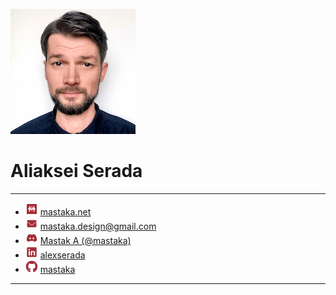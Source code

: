 ![](images/photos/alex.serada_photo_01_square_200x200px.jpeg)
# Aliaksei Serada

---

* ![](images/icons/mastak_a-logo_20x20px.png) [mastaka.net](https://mastaka.net/about)
* ![](images/icons/envelope_20x20px.png) [mastaka.design@gmail.com](mailto:mastaka.design@gmail.com)
* ![](images/icons/discord_20x20px.png) [Mastak A (@mastaka)](https://discordapp.com/users/591698499347939339)
* ![](images/icons/linkedin_20x20px.png) [alexserada](https://www.linkedin.com/in/alexserada/)
* ![](images/icons/github_20x20px.png) [mastaka](https://github.com/mastaka)

---

